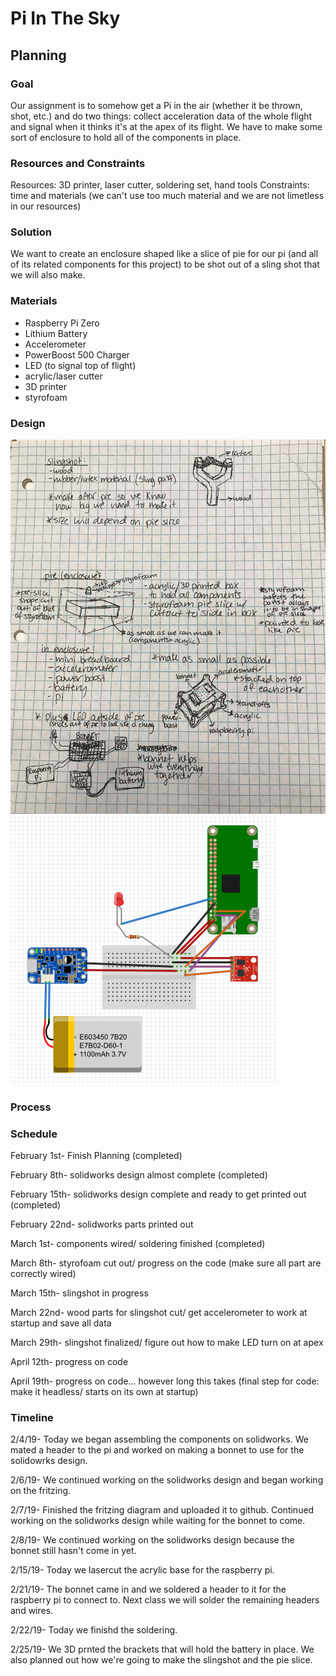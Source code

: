 # Pi In The Sky

## Planning

### Goal
Our assignment is to somehow get a Pi in the air (whether it be thrown, shot, etc.) and do two things: collect acceleration data of the whole flight and signal when it thinks it's at the apex of its flight. We have to make some sort of enclosure to hold all of the components in place. 

### Resources and Constraints
Resources: 3D printer, laser cutter, soldering set, hand tools
Constraints: time and materials (we can't use too much material and we are not limetless in our resources)

### Solution
We want to create an enclosure shaped like a slice of pie for our pi (and all of its related components for this project) to be shot out of a sling shot that we will also make. 

### Materials
- Raspberry Pi Zero
- Lithium Battery
- Accelerometer
- PowerBoost 500 Charger
- LED (to signal top of flight)
- acrylic/laser cutter
- 3D printer
- styrofoam

### Design
![PiInTheSkyPlanning](https://github.com/jdreese79/PiInTheSky/blob/master/IMG_8211.jpg)
![PiInTheSkyFrtitzingDiagram](https://github.com/jdreese79/PiInTheSky/blob/master/elodiejackfriztingimage.PNG)

### Process



### Schedule

February 1st- Finish Planning (completed)

February 8th- solidworks design almost complete (completed)

February 15th- solidworks design complete and ready to get printed out (completed)

February 22nd- solidworks parts printed out 

March 1st- components wired/ soldering finished (completed)

March 8th- styrofoam cut out/ progress on the code (make sure all part are correctly wired)

March 15th- slingshot in progress

March 22nd- wood parts for slingshot cut/ get accelerometer to work at startup and save all data 

March 29th- slingshot finalized/ figure out how to make LED turn on at apex

April 12th- progress on code

April 19th- progress on code... however long this takes (final step for code: make it headless/ starts on its own at startup)


### Timeline

2/4/19- Today we began assembling the components on solidworks. We mated a header to the pi and worked on making a bonnet to use for the solidowrks design.

2/6/19- We continued working on the solidworks design and began working on the fritzing.

2/7/19- Finished the fritzing diagram and uploaded it to github. Continued working on the solidworks design while waiting for the bonnet to come.

2/8/19- We continued working on the solidworks design because the bonnet still hasn't come in yet.

2/15/19- Today we lasercut the acrylic base for the raspberry pi.

2/21/19- The bonnet came in and we soldered a header to it for the raspberry pi to connect to. Next class we will solder the remaining headers and wires.

2/22/19- Today we finishd the soldering.

2/25/19- We 3D prnted the brackets that will hold the battery in place. We also planned out how we're going to make the slingshot and the pie slice.


